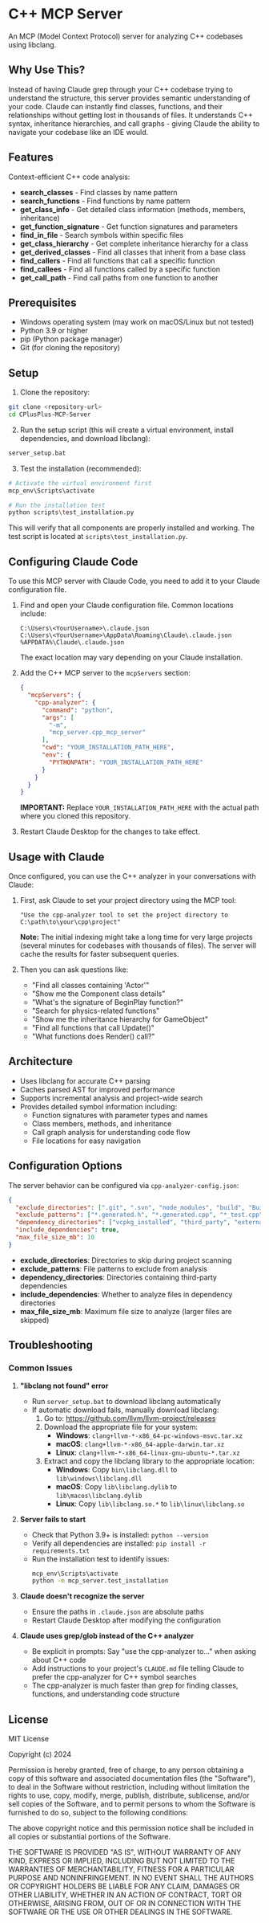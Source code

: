 # C++ MCP Server

An MCP (Model Context Protocol) server for analyzing C++ codebases using libclang.

## Why Use This?

Instead of having Claude grep through your C++ codebase trying to understand the structure, this server provides semantic understanding of your code. Claude can instantly find classes, functions, and their relationships without getting lost in thousands of files. It understands C++ syntax, inheritance hierarchies, and call graphs - giving Claude the ability to navigate your codebase like an IDE would.

## Features

Context-efficient C++ code analysis:
- **search_classes** - Find classes by name pattern
- **search_functions** - Find functions by name pattern  
- **get_class_info** - Get detailed class information (methods, members, inheritance)
- **get_function_signature** - Get function signatures and parameters
- **find_in_file** - Search symbols within specific files
- **get_class_hierarchy** - Get complete inheritance hierarchy for a class
- **get_derived_classes** - Find all classes that inherit from a base class
- **find_callers** - Find all functions that call a specific function
- **find_callees** - Find all functions called by a specific function
- **get_call_path** - Find call paths from one function to another

## Prerequisites

- Windows operating system (may work on macOS/Linux but not tested)
- Python 3.9 or higher
- pip (Python package manager)
- Git (for cloning the repository)

## Setup

1. Clone the repository:
```bash
git clone <repository-url>
cd CPlusPlus-MCP-Server
```

2. Run the setup script (this will create a virtual environment, install dependencies, and download libclang):
```bash
server_setup.bat
```

3. Test the installation (recommended):
```bash
# Activate the virtual environment first
mcp_env\Scripts\activate

# Run the installation test
python scripts\test_installation.py
```

This will verify that all components are properly installed and working. The test script is located at `scripts\test_installation.py`.

## Configuring Claude Code

To use this MCP server with Claude Code, you need to add it to your Claude configuration file.

1. Find and open your Claude configuration file. Common locations include:
   ```
   C:\Users\<YourUsername>\.claude.json
   C:\Users\<YourUsername>\AppData\Roaming\Claude\.claude.json
   %APPDATA%\Claude\.claude.json
   ```
   
   The exact location may vary depending on your Claude installation.
   
2. Add the C++ MCP server to the `mcpServers` section:
   ```json
   {
     "mcpServers": {
       "cpp-analyzer": {
         "command": "python",
         "args": [
           "-m",
           "mcp_server.cpp_mcp_server"
         ],
         "cwd": "YOUR_INSTALLATION_PATH_HERE",
         "env": {
           "PYTHONPATH": "YOUR_INSTALLATION_PATH_HERE"
         }
       }
     }
   }
   ```

   **IMPORTANT:** Replace `YOUR_INSTALLATION_PATH_HERE` with the actual path where you cloned this repository.

3. Restart Claude Desktop for the changes to take effect.

## Usage with Claude

Once configured, you can use the C++ analyzer in your conversations with Claude:

1. First, ask Claude to set your project directory using the MCP tool:
   ```
   "Use the cpp-analyzer tool to set the project directory to C:\path\to\your\cpp\project"
   ```
   
   **Note:** The initial indexing might take a long time for very large projects (several minutes for codebases with thousands of files). The server will cache the results for faster subsequent queries.

2. Then you can ask questions like:
   - "Find all classes containing 'Actor'"
   - "Show me the Component class details"
   - "What's the signature of BeginPlay function?"
   - "Search for physics-related functions"
   - "Show me the inheritance hierarchy for GameObject"
   - "Find all functions that call Update()"
   - "What functions does Render() call?"

## Architecture

- Uses libclang for accurate C++ parsing
- Caches parsed AST for improved performance
- Supports incremental analysis and project-wide search
- Provides detailed symbol information including:
  - Function signatures with parameter types and names
  - Class members, methods, and inheritance
  - Call graph analysis for understanding code flow
  - File locations for easy navigation

## Configuration Options

The server behavior can be configured via `cpp-analyzer-config.json`:

```json
{
  "exclude_directories": [".git", ".svn", "node_modules", "build", "Build"],
  "exclude_patterns": ["*.generated.h", "*.generated.cpp", "*_test.cpp"],
  "dependency_directories": ["vcpkg_installed", "third_party", "external"],
  "include_dependencies": true,
  "max_file_size_mb": 10
}
```

- **exclude_directories**: Directories to skip during project scanning
- **exclude_patterns**: File patterns to exclude from analysis
- **dependency_directories**: Directories containing third-party dependencies
- **include_dependencies**: Whether to analyze files in dependency directories
- **max_file_size_mb**: Maximum file size to analyze (larger files are skipped)

## Troubleshooting

### Common Issues

1. **"libclang not found" error**
   - Run `server_setup.bat` to download libclang automatically
   - If automatic download fails, manually download libclang:
     1. Go to: https://github.com/llvm/llvm-project/releases
     2. Download the appropriate file for your system:
        - **Windows**: `clang+llvm-*-x86_64-pc-windows-msvc.tar.xz`
        - **macOS**: `clang+llvm-*-x86_64-apple-darwin.tar.xz`
        - **Linux**: `clang+llvm-*-x86_64-linux-gnu-ubuntu-*.tar.xz`
     3. Extract and copy the libclang library to the appropriate location:
        - **Windows**: Copy `bin\libclang.dll` to `lib\windows\libclang.dll`
        - **macOS**: Copy `lib\libclang.dylib` to `lib\macos\libclang.dylib`
        - **Linux**: Copy `lib\libclang.so.*` to `lib\linux\libclang.so`

2. **Server fails to start**
   - Check that Python 3.9+ is installed: `python --version`
   - Verify all dependencies are installed: `pip install -r requirements.txt`
   - Run the installation test to identify issues:
     ```bash
     mcp_env\Scripts\activate
     python -m mcp_server.test_installation
     ```

3. **Claude doesn't recognize the server**
   - Ensure the paths in `.claude.json` are absolute paths
   - Restart Claude Desktop after modifying the configuration

4. **Claude uses grep/glob instead of the C++ analyzer**
   - Be explicit in prompts: Say "use the cpp-analyzer to..." when asking about C++ code
   - Add instructions to your project's `CLAUDE.md` file telling Claude to prefer the cpp-analyzer for C++ symbol searches
   - The cpp-analyzer is much faster than grep for finding classes, functions, and understanding code structure

## License

MIT License

Copyright (c) 2024

Permission is hereby granted, free of charge, to any person obtaining a copy
of this software and associated documentation files (the "Software"), to deal
in the Software without restriction, including without limitation the rights
to use, copy, modify, merge, publish, distribute, sublicense, and/or sell
copies of the Software, and to permit persons to whom the Software is
furnished to do so, subject to the following conditions:

The above copyright notice and this permission notice shall be included in all
copies or substantial portions of the Software.

THE SOFTWARE IS PROVIDED "AS IS", WITHOUT WARRANTY OF ANY KIND, EXPRESS OR
IMPLIED, INCLUDING BUT NOT LIMITED TO THE WARRANTIES OF MERCHANTABILITY,
FITNESS FOR A PARTICULAR PURPOSE AND NONINFRINGEMENT. IN NO EVENT SHALL THE
AUTHORS OR COPYRIGHT HOLDERS BE LIABLE FOR ANY CLAIM, DAMAGES OR OTHER
LIABILITY, WHETHER IN AN ACTION OF CONTRACT, TORT OR OTHERWISE, ARISING FROM,
OUT OF OR IN CONNECTION WITH THE SOFTWARE OR THE USE OR OTHER DEALINGS IN THE
SOFTWARE.